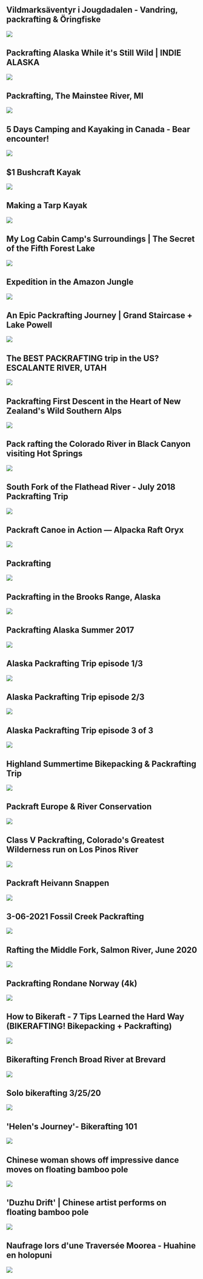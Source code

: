 Vildmarksäventyr i Jougdadalen - Vandring, packrafting & Öringfiske
-------------------------------------------------------------------

[![](/image/yid-OioTTh0RfMk.jpg)](https://www.youtube.com/watch?v=OioTTh0RfMk)

Packrafting Alaska While it's Still Wild | INDIE ALASKA
-------------------------------------------------------

[![](/image/yid-gO_T4wj4dEE.jpg)](https://www.youtube.com/watch?v=gO_T4wj4dEE)

Packrafting, The Mainstee River, MI
-----------------------------------

[![](/image/yid-1ZbBu242X8s.jpg)](https://www.youtube.com/watch?v=1ZbBu242X8s)

5 Days Camping and Kayaking in Canada - Bear encounter!
-------------------------------------------------------

[![](/image/yid-QIQqehWYaKw.jpg)](https://www.youtube.com/watch?v=QIQqehWYaKw)

$1 Bushcraft Kayak
------------------

[![](/image/yid-9MFN2tXnd0Y.jpg)](https://www.youtube.com/watch?v=9MFN2tXnd0Y)

Making a Tarp Kayak
-------------------

[![](/image/yid-1l-e8dB7TWg.jpg)](https://www.youtube.com/watch?v=1l-e8dB7TWg)

My Log Cabin Camp's Surroundings | The Secret of the Fifth Forest Lake
----------------------------------------------------------------------

[![](/image/yid-6Ie6YnXsU8E.jpg)](https://www.youtube.com/watch?v=6Ie6YnXsU8E)

Expedition in the Amazon Jungle
-------------------------------

[![](/image/yid-26Awvjyh8zU.jpg)](https://www.youtube.com/watch?v=26Awvjyh8zU)

An Epic Packrafting Journey | Grand Staircase + Lake Powell
-----------------------------------------------------------

[![](/image/yid-QjtY6ooB0iQ.jpg)](https://www.youtube.com/watch?v=QjtY6ooB0iQ)

The BEST PACKRAFTING trip in the US? ESCALANTE RIVER, UTAH
----------------------------------------------------------

[![](/image/yid-asknTDCk-5I.jpg)](https://www.youtube.com/watch?v=asknTDCk-5I)

Packrafting First Descent in the Heart of New Zealand's Wild Southern Alps
--------------------------------------------------------------------------

[![](/image/yid-Cv-V1X7c5h0.jpg)](https://www.youtube.com/watch?v=Cv-V1X7c5h0)

Pack rafting the Colorado River in Black Canyon visiting Hot Springs
--------------------------------------------------------------------

[![](/image/yid-j_ujWN1Xa9k.jpg)](https://www.youtube.com/watch?v=j_ujWN1Xa9k)

South Fork of the Flathead River - July 2018 Packrafting Trip
-------------------------------------------------------------

[![](/image/yid-48YrUkwyFho.jpg)](https://www.youtube.com/watch?v=48YrUkwyFho)

Packraft Canoe in Action — Alpacka Raft Oryx
--------------------------------------------

[![](/image/yid-gvL5LLTKlgQ.jpg)](https://www.youtube.com/watch?v=gvL5LLTKlgQ)

Packrafting
-----------

[![](/image/yid-sacUViuY9mw.jpg)](https://www.youtube.com/watch?v=sacUViuY9mw)

Packrafting in the Brooks Range, Alaska
---------------------------------------

[![](/image/yid-ix8A-cnpd-4.jpg)](https://www.youtube.com/watch?v=ix8A-cnpd-4)

Packrafting Alaska Summer 2017
------------------------------

[![](/image/yid-zcxOImtzEFA.jpg)](https://www.youtube.com/watch?v=zcxOImtzEFA)

Alaska Packrafting Trip episode 1/3
-----------------------------------

[![](/image/yid-bhanLcrjKAU.jpg)](https://www.youtube.com/watch?v=bhanLcrjKAU)

Alaska Packrafting Trip episode 2/3
-----------------------------------

[![](/image/yid-mugLq7EEiM4.jpg)](https://www.youtube.com/watch?v=mugLq7EEiM4)

Alaska Packrafting Trip episode 3 of 3
--------------------------------------

[![](/image/yid-VI6_imSdsGI.jpg)](https://www.youtube.com/watch?v=VI6_imSdsGI)

Highland Summertime Bikepacking & Packrafting Trip
--------------------------------------------------

[![](/image/yid-WvosdNO_vI4.jpg)](https://www.youtube.com/watch?v=WvosdNO_vI4)

Packraft Europe & River Conservation
------------------------------------

[![](/image/yid-Nj0lXUwK6ec.jpg)](https://www.youtube.com/watch?v=Nj0lXUwK6ec)

Class V Packrafting, Colorado's Greatest Wilderness run on Los Pinos River
--------------------------------------------------------------------------

[![](/image/yid-HlnYrqr6BjA.jpg)](https://www.youtube.com/watch?v=HlnYrqr6BjA)

Packraft Heivann Snappen
------------------------

[![](/image/yid-kAttAER_GIk.jpg)](https://www.youtube.com/watch?v=kAttAER_GIk)

3-06-2021 Fossil Creek Packrafting
----------------------------------

[![](/image/yid-yjyt1He2YfU.jpg)](https://www.youtube.com/watch?v=yjyt1He2YfU)

Rafting the Middle Fork, Salmon River, June 2020
------------------------------------------------

[![](/image/yid-TtT40oGr1LA.jpg)](https://www.youtube.com/watch?v=TtT40oGr1LA)

Packrafting Rondane Norway (4k)
-------------------------------

[![](/image/yid-V5V9Bb1uOVY.jpg)](https://www.youtube.com/watch?v=V5V9Bb1uOVY)

How to Bikeraft - 7 Tips Learned the Hard Way (BIKERAFTING! Bikepacking + Packrafting)
--------------------------------------------------------------------------------------

[![](/image/yid-qhudgA6C8yU.jpg)](https://www.youtube.com/watch?v=qhudgA6C8yU)

Bikerafting French Broad River at Brevard
-----------------------------------------

[![](/image/yid-62TV9HIKkIM.jpg)](https://www.youtube.com/watch?v=62TV9HIKkIM)

Solo bikerafting 3/25/20
------------------------

[![](/image/yid-gdIMyKLcckE.jpg)](https://www.youtube.com/watch?v=gdIMyKLcckE)

'Helen's Journey'- Bikerafting 101
----------------------------------

[![](/image/yid-v4SECG5neSM.jpg)](https://www.youtube.com/watch?v=v4SECG5neSM)

Chinese woman shows off impressive dance moves on floating bamboo pole
----------------------------------------------------------------------

[![](/image/yid-Bb9sUu6ErMI.jpg)](https://www.youtube.com/watch?v=Bb9sUu6ErMI)

'Duzhu Drift' | Chinese artist performs on floating bamboo pole
---------------------------------------------------------------

[![](/image/yid-LBzdwpMzDeA.jpg)](https://www.youtube.com/watch?v=LBzdwpMzDeA)

Naufrage lors d'une Traversée Moorea - Huahine en holopuni
----------------------------------------------------------

[![](/image/yid-Gh1Dd3A18WY.jpg)](https://www.youtube.com/watch?v=Gh1Dd3A18WY)